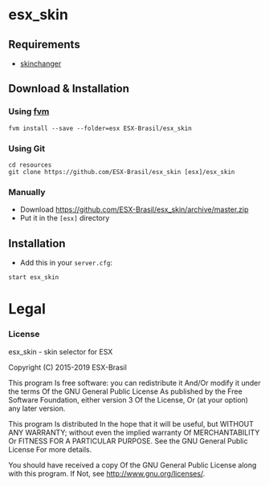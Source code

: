 # esx_skin

## Requirements
- [skinchanger](https://github.com/ESX-Brasil/skinchanger)

## Download & Installation

### Using [fvm](https://github.com/qlaffont/fvm-installer)
```
fvm install --save --folder=esx ESX-Brasil/esx_skin
```

### Using Git
```
cd resources
git clone https://github.com/ESX-Brasil/esx_skin [esx]/esx_skin
```

### Manually
- Download https://github.com/ESX-Brasil/esx_skin/archive/master.zip
- Put it in the `[esx]` directory

## Installation
- Add this in your `server.cfg`:

```
start esx_skin
```

# Legal
### License
esx_skin - skin selector for ESX

Copyright (C) 2015-2019 ESX-Brasil

This program Is free software: you can redistribute it And/Or modify it under the terms Of the GNU General Public License As published by the Free Software Foundation, either version 3 Of the License, Or (at your option) any later version.

This program Is distributed In the hope that it will be useful, but WITHOUT ANY WARRANTY; without even the implied warranty Of MERCHANTABILITY Or FITNESS FOR A PARTICULAR PURPOSE. See the GNU General Public License For more details.

You should have received a copy Of the GNU General Public License along with this program. If Not, see http://www.gnu.org/licenses/.
